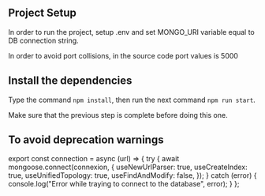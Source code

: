 ## Project Setup

In order to run the project, setup .env and set MONGO_URI variable equal to DB connection string.

In order to avoid port collisions, in the source code port values is 5000

## Install the dependencies

Type the command `npm install`, then run the next command `npm run start`.

Make sure that the previous step is complete before doing this one.

## To avoid deprecation warnings

export const connection = async (url) => {
try {
await mongoose.connect(connexion, {
useNewUrlParser: true,
useCreateIndex: true,
useUnifiedTopology: true,
useFindAndModify: false,
});
} catch (error) {
console.log("Error while traying to connect to the database", error);
}
};
